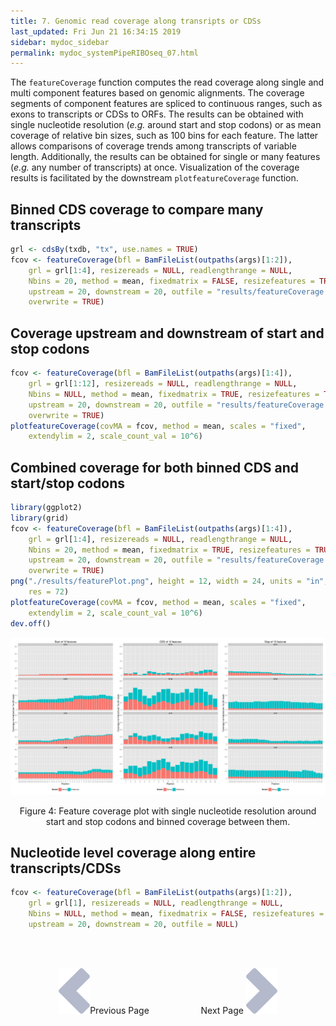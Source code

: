 ```yaml
---
title: 7. Genomic read coverage along transripts or CDSs
last_updated: Fri Jun 21 16:34:15 2019
sidebar: mydoc_sidebar
permalink: mydoc_systemPipeRIBOseq_07.html
---
```


The `featureCoverage` function computes the read coverage along
single and multi component features based on genomic alignments. The coverage
segments of component features are spliced to continuous ranges, such as exons
to transcripts or CDSs to ORFs. The results can be obtained with single
nucleotide resolution (_e.g._ around start and stop codons) or as mean coverage
of relative bin sizes, such as 100 bins for each feature. The latter allows
comparisons of coverage trends among transcripts of variable length. Additionally, 
the results can be obtained for single or many features (_e.g._ any number of
transcripts) at once. Visualization of the coverage results is facilitated by
the downstream `plotfeatureCoverage` function. 

## Binned CDS coverage to compare many transcripts


```r
grl <- cdsBy(txdb, "tx", use.names = TRUE)
fcov <- featureCoverage(bfl = BamFileList(outpaths(args)[1:2]), 
    grl = grl[1:4], resizereads = NULL, readlengthrange = NULL, 
    Nbins = 20, method = mean, fixedmatrix = FALSE, resizefeatures = TRUE, 
    upstream = 20, downstream = 20, outfile = "results/featureCoverage.xls", 
    overwrite = TRUE)
```

## Coverage upstream and downstream of start and stop codons


```r
fcov <- featureCoverage(bfl = BamFileList(outpaths(args)[1:4]), 
    grl = grl[1:12], resizereads = NULL, readlengthrange = NULL, 
    Nbins = NULL, method = mean, fixedmatrix = TRUE, resizefeatures = TRUE, 
    upstream = 20, downstream = 20, outfile = "results/featureCoverage.xls", 
    overwrite = TRUE)
plotfeatureCoverage(covMA = fcov, method = mean, scales = "fixed", 
    extendylim = 2, scale_count_val = 10^6)
```

## Combined coverage for both binned CDS and start/stop codons


```r
library(ggplot2)
library(grid)
fcov <- featureCoverage(bfl = BamFileList(outpaths(args)[1:4]), 
    grl = grl[1:4], resizereads = NULL, readlengthrange = NULL, 
    Nbins = 20, method = mean, fixedmatrix = TRUE, resizefeatures = TRUE, 
    upstream = 20, downstream = 20, outfile = "results/featureCoverage.xls", 
    overwrite = TRUE)
png("./results/featurePlot.png", height = 12, width = 24, units = "in", 
    res = 72)
plotfeatureCoverage(covMA = fcov, method = mean, scales = "fixed", 
    extendylim = 2, scale_count_val = 10^6)
dev.off()
```

![](./pages/mydoc/systemPipeRIBOseq_files/featurePlot.png)
<div align="center">Figure 4: Feature coverage plot with single nucleotide resolution around start and stop codons and binned coverage between them.</div>

## Nucleotide level coverage along entire transcripts/CDSs


```r
fcov <- featureCoverage(bfl = BamFileList(outpaths(args)[1:2]), 
    grl = grl[1], resizereads = NULL, readlengthrange = NULL, 
    Nbins = NULL, method = mean, fixedmatrix = FALSE, resizefeatures = TRUE, 
    upstream = 20, downstream = 20, outfile = NULL)
```

<br><br><center><a href="mydoc_systemPipeRIBOseq_06.html"><img src="images/left_arrow.png" alt="Previous page."></a>Previous Page &nbsp; &nbsp; &nbsp; &nbsp; &nbsp; &nbsp; &nbsp; &nbsp; &nbsp; &nbsp; Next Page
<a href="mydoc_systemPipeRIBOseq_08.html"><img src="images/right_arrow.png" alt="Next page."></a></center>
